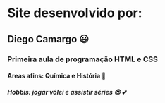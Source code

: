 # Site desenvolvido por:
## Diego Camargo :smiley: 
### Primeira aula de programação HTML e CSS
#### Areas afins: Química e História :revolving_hearts:
##### Hobbis: jogar vôlei e assistir séries :heart_eyes: :two_hearts:
